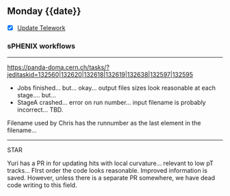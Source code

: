 ## Monday {{date}}

- [x] [Update Telework](https://docs.google.com/spreadsheets/d/16AZZBiKL1s6eGgH2KFiJPnD8-TjRsC0HYy4Qdmbr358/edit#gid=0)

### sPHENIX workflows
------------------

https://panda-doma.cern.ch/tasks/?jeditaskid=132560|132620|132618|132619|132638|132597|132595

- Jobs finished... but...  okay... output files sizes look reasonable at each stage....     but...
- StageA crashed... error on run number... input filename is probably incorrect... TBD.

Filename used by Chris has the runnumber as the last element in the filename...

--------------------------

STAR 

Yuri has a PR in for updating hits with local curvature... relevant to low pT tracks... FIrst order the code looks reasonable.   Improved information is saved.  However, unless there is a separate PR somewhere, we have dead code writing to this field.  
